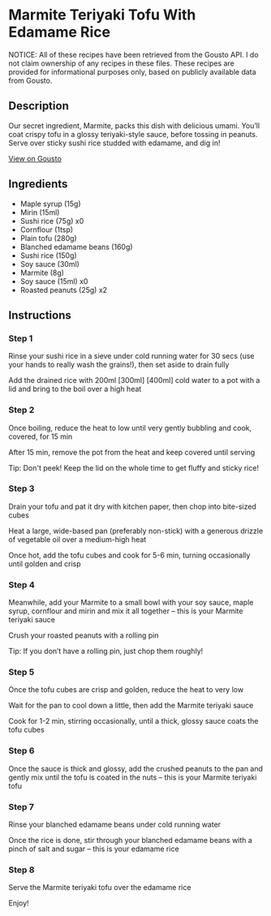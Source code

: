 # Marmite Teriyaki Tofu With Edamame Rice

NOTICE: All of these recipes have been retrieved from the Gousto API. I do not claim ownership of any recipes in these files. These recipes are provided for informational purposes only, based on publicly available data from Gousto.

## Description

Our secret ingredient, Marmite, packs this dish with delicious umami. You’ll coat crispy tofu in a glossy teriyaki-style sauce, before tossing in peanuts. Serve over sticky sushi rice studded with edamame, and dig in! 

[View on Gousto](https://www.gousto.co.uk/recipes/cookbook/marmite-teriyaki-tofu-sticky-rice)

## Ingredients

- Maple syrup (15g)
- Mirin (15ml)
- Sushi rice (75g) x0
- Cornflour (1tsp)
- Plain tofu (280g)
- Blanched edamame beans (160g)
- Sushi rice (150g)
- Soy sauce (30ml)
- Marmite (8g)
- Soy sauce (15ml) x0
- Roasted peanuts (25g) x2

## Instructions


### Step 1

Rinse your sushi rice in a sieve under cold running water for 30 secs (use your hands to really wash the grains!), then set aside to drain fully

Add the drained rice with 200ml <span class="text-purple">[300ml]</span> <span class="text-danger">[400ml]</span> cold water to a pot with a lid and bring to the boil over a high heat


### Step 2

Once boiling, reduce the heat to low until very gently bubbling and cook, covered, for 15 min

After 15 min, remove the pot from the heat and keep covered until serving

Tip: Don't peek! Keep the lid on the whole time to get fluffy and sticky rice!


### Step 3

Drain your tofu and pat it dry with kitchen paper, then chop into bite-sized cubes

Heat a large, wide-based pan (preferably non-stick) with a generous drizzle of vegetable oil over a medium-high heat

Once hot, add the tofu cubes and cook for 5-6 min, turning occasionally until golden and crisp


### Step 4

Meanwhile, add your Marmite to a small bowl with your soy sauce, maple syrup, cornflour and mirin and mix it all together – this is your Marmite teriyaki sauce

Crush your roasted peanuts with a rolling pin

Tip: If you don’t have a rolling pin, just chop them roughly!


### Step 5

Once the tofu cubes are crisp and golden, reduce the heat to very low

Wait for the pan to cool down a little, then add the Marmite teriyaki sauce

Cook for 1-2 min, stirring occasionally, until a thick, glossy sauce coats the tofu cubes


### Step 6

Once the sauce is thick and glossy, add the crushed peanuts to the pan and gently mix until the tofu is coated in the nuts – this is your Marmite teriyaki tofu


### Step 7

Rinse your blanched edamame beans under cold running water

Once the rice is done, stir through your blanched edamame beans with a pinch of salt and sugar – this is your edamame rice

### Step 8

Serve the Marmite teriyaki tofu over the edamame rice

Enjoy!

